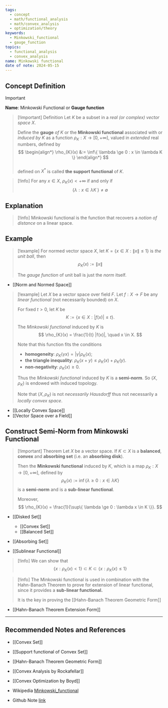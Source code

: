 ```yaml
---
tags:
  - concept
  - math/functional_analysis
  - math/convex_analysis
  - optimization/theory
keywords:
  - Minkowski_functional
  - gauge_function
topics:
  - functional_analysis
  - convex_analysis
name: Minkowski functional
date of note: 2024-05-15
---
```


## Concept Definition

>[!important]
>**Name**:   Minkowski Functional or **Gauge function**

>[!important] Definition
>Let $K$ be a subset in a *real (or complex)  vector space* $X$. 
>
>Define the **gauge** *of* $K$ or the **Minkowski functional** associated with or *induced by* $K$ as a function $\rho_{K}: X \to [0, +\infty]$, valued in *extended* real numbers, defined by
>$$
> \begin{align*}
> \rho_{K}(x) &:= \inf\{ \lambda \ge 0 : x \in \lambda K  \}
> \end{align*}
>$$  
>defined on $X^{*}$ is called **the support functional** of $K$. 

>[!info]
>For any $x \in X$, $\rho_{K}(x) < + \infty$ if and only if 
>$$
>\{ \lambda: x\in \lambda K \; \} \neq \emptyset
>$$

## Explanation

>[!info]
>Minkowski functional is the function that recovers a *notion of distance* on a linear space.


## Example

>[!example]
>For normed vector space $X$,  let $K = \{x \in X: \lVert x \rVert \le 1  \}$ is *the unit ball*, then 
>$$
>\rho_{K}(x) := \lVert x \rVert 
>$$
>
>The *gauge function* of unit ball is just the *norm* itself.

- [[Norm and Normed Space]]

>[!example]
>Let $X$ be a vector space over field $F$. Let $f: X \to F$ be any *linear functional* (not necessarily bounded) on $X$.
>
>For fixed $t>0$, let $K$ be
>$$
>K := \{ x\in X: |f(x)| \le t \}.
>$$
>
>The *Minkowski functional* induced by $K$ is 
>$$
>\rho_{K}(x) = \frac{1}{t} |f(x)|, \quad x \in X.
>$$
>
>Note that this function fits the conditions 
>- **homogeneity**: $\rho_{K}(\gamma x) = |\gamma| \rho_{K}(x)$;
>- **the triangle inequality**: $\rho_K(x + y)\le \rho_{K}(x)+ \rho_{K}(y)$.
>- **non-negativity**: $\rho_{K}(x) \ge 0$.
>  
>Thus the *Minkowski functional* induced by $K$ is a **semi-norm**. So $(X, \rho_{K})$ is endowed with induced topology. 
>
>Note that $(X, \rho_{K})$  is not *necessarily Hausdorff* thus not necessarily a *locally convex space*.


- [[Locally Convex Space]]
- [[Vector Space over a Field]]

## Construct Semi-Norm from Minkowski Functional

>[!important] Theorem
>Let $X$ be a vector space.  If $K \subset X$ is a **balanced**, **convex** and **absorbing set** (i.e. an **absorbing disk**). 
>
>Then the **Minkowski functional** induced by $K$, which is a map $\rho_{K}: X \to [0, +\infty]$, defined by
>$$
>\rho_{K}(x) := \inf\{ \lambda \ge 0 : x \in \lambda K  \}
>$$
>is a **semi-norm** and is a **sub-linear functional**.
>
>Moreover, 
>$$
>\rho_{K}(x) = \frac{1}{\sup\{ \lambda \ge 0 : \lambda x \in K \}}.
>$$

- [[Disked Set]]
	- [[Convex Set]]
	- [[Balanced Set]]
- [[Absorbing Set]]

- [[Sublinear Functional]]

>[!info]
>We can show that 
>$$
>\{ x: \rho_{K}(x) < 1 \} \subset K \subset \{ x: \rho_{K}(x) \le 1 \}
>$$

>[!info]
>The Minkowski functional is used in combination with the Hahn-Banach Theorem to prove for extension of linear functional, since it provides a **sub-linear functional.**
>
>It is the key in proving the [[Hahn-Banach Theorem Geometric Form]]

- [[Hahn-Banach Theorem Extension Form]]


-----------
##  Recommended Notes and References

- [[Convex Set]]
- [[Support functional of Convex Set]]
- [[Hahn-Banach Theorem Geometric Form]]

- [[Convex Analysis by Rockafellar]]
- [[Convex Optimization by Boyd]]

- Wikipedia [Minkowski_functional](https://en.wikipedia.org/wiki/Minkowski_functional)

- Github Note [link](https://github.com/TianpeiLuke/SelfStudyNotes/tree/master/self-study/probability_and_measure_theory)